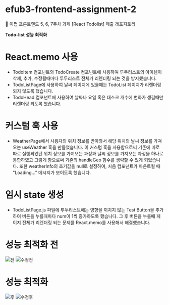 # efub3-frontend-assignment-2
💛 이펍 프론트엔드 5, 6, 7주차 과제 [React Todolist] 제출 레포지토리

**Todo-list 성능 최적화**

# React.memo 사용
- TodoItem 컴포넌트와 TodoCreate 컴포넌트에 사용하여 투두리스트의 아이템이 삭제, 추가, 수정될때마다 투두리스트 전체가 리렌더링 
되는 것을 방지했습니다.
- TodoListPage에 사용하여 날씨 페이지에 있을때는 TodoList 페이지가 리렌더링 되지 않도록 했습니다.
- TodoHead 컴포넌트에 사용하여 날짜나 요일 혹은 태스크 개수에 변화가 생길때만 리렌더링 되도록 했습니다.

# 커스텀 훅 사용
- WeatherPage에서 사용자의 위치 정보를 받아와서 해당 위치의 날씨 정보를 가져오는 useWeather 훅을 만들었습니다. 이 커스텀 훅을 사용함으로써
기존에 따로 따로 실행되었던 위치 정보를 가져오는 과정과 날씨 정보를 가져오는 과정을 하나로 통합하였고 그렇게 함으로써 기존의 handleGeo 함수를 
생략할 수 있게 되었습니다.
또한 weatherInfo의 초기값을 null로 설정하여, 처음 컴포넌트가 마운트될 때 "Loading..." 메시지가 보이도록 했습니다.

# 임시 state 생성
- TodoListPage.js 파일에 투두리스트에는 영향을 끼치지 않는 Test Button을 추가하여 버튼을 누를때마다 num이 1씩 증가하도록 했습니다. 
그 후 버튼을 누를때 페이지 전체가 리렌더링 되는 문제를 React.memo를 사용해서 해결했습니다.

# 성능 최적화 전
![전](https://github.com/ybchoi5262/efub3-frontend-assignment-2/assets/109021332/992893e2-7ab5-42ee-9dcb-eca1a0d1fa05)
![수정전](https://github.com/ybchoi5262/efub3-frontend-assignment-2/assets/109021332/7a9e884e-bdc8-4751-b2a9-76f3f2d55214)

# 성능 최적화 
![후](https://github.com/ybchoi5262/efub3-frontend-assignment-2/assets/109021332/0fddab19-4b71-4ece-9d23-f30040db5607)
![수정후](https://github.com/ybchoi5262/efub3-frontend-assignment-2/assets/109021332/33741781-a012-4613-9888-cdc92aaf7eae)



